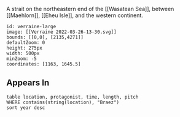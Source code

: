 A strait on the northeastern end of the [[Wasatean Sea]], between [[Maehlorn]], [[Eheu Isle]], and the western continent. 

```leaflet
id: verraine-large
image: [[Verraine 2022-03-26-13-30.svg]]
bounds: [[0,0], [2135,4271]]
defaultZoom: 0
height: 275px
width: 500px
minZoom: -5
coordinates: [1163, 1645.5]
```


## Appears In

```dataview
table location, protagonist, time, length, pitch
WHERE contains(string(location), "Braez")
sort year desc
```